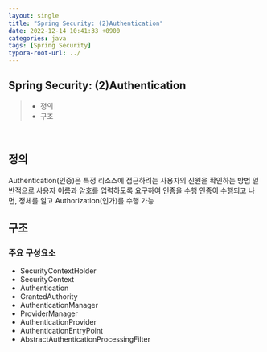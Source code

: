 ```yaml
---
layout: single
title: "Spring Security: (2)Authentication"
date: 2022-12-14 10:41:33 +0900
categories: java
tags: [Spring Security]
typora-root-url: ../
---
```



## Spring Security: (2)Authentication
> - 정의
> - 구조

<br>

## 정의

Authentication(인증)은 특정 리소스에 접근하려는 사용자의 신원을 확인하는 방법
일반적으로 사용자 이름과 암호를 입력하도록 요구하여 인증을 수행
인증이 수행되고 나면, 정체를 알고 Authorization(인가)를 수행 가능

## 구조

### 주요 구성요소

- SecurityContextHolder
- SecurityContext
- Authentication
- GrantedAuthority
- AuthenticationManager
- ProviderManager
- AuthenticationProvider
- AuthenticationEntryPoint
- AbstractAuthenticationProcessingFilter

